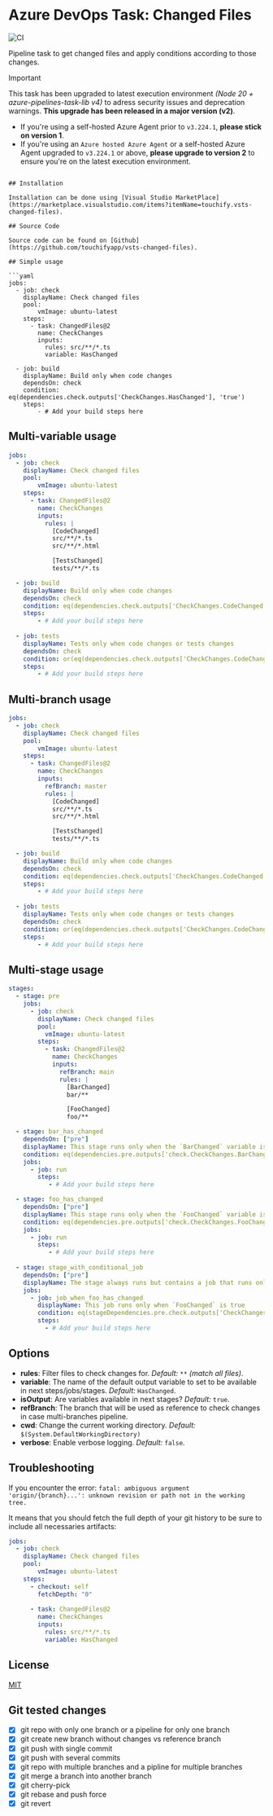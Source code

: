 # Azure DevOps Task: Changed Files

![CI](https://github.com/touchifyapp/vsts-changed-files/workflows/CI/badge.svg?event=push)

Pipeline task to get changed files and apply conditions according to those changes.


> [!IMPORTANT]
> This task has been upgraded to latest execution environment *(Node 20 + azure-pipelines-task-lib v4)* to adress security issues and deprecation warnings. **This upgrade has been released in a major version (v2)**.
> 
> - If you're using a self-hosted Azure Agent prior to `v3.224.1`, **please stick on version 1**.
> - If you're using an `Azure hosted Azure Agent` or a self-hosted Azure Agent upgraded to `v3.224.1` or above, **please upgrade to version 2** to ensure you're on the latest execution environment.
```

## Installation

Installation can be done using [Visual Studio MarketPlace](https://marketplace.visualstudio.com/items?itemName=touchify.vsts-changed-files).

## Source Code

Source code can be found on [Github](https://github.com/touchifyapp/vsts-changed-files).

## Simple usage

```yaml
jobs: 
  - job: check
    displayName: Check changed files
    pool:
        vmImage: ubuntu-latest
    steps:
      - task: ChangedFiles@2
        name: CheckChanges
        inputs:
          rules: src/**/*.ts
          variable: HasChanged

  - job: build
    displayName: Build only when code changes
    dependsOn: check
    condition: eq(dependencies.check.outputs['CheckChanges.HasChanged'], 'true')
    steps:
        - # Add your build steps here
```

## Multi-variable usage

```yaml
jobs: 
  - job: check
    displayName: Check changed files
    pool:
        vmImage: ubuntu-latest
    steps:
      - task: ChangedFiles@2
        name: CheckChanges
        inputs:
          rules: |
            [CodeChanged]
            src/**/*.ts
            src/**/*.html

            [TestsChanged]
            tests/**/*.ts

  - job: build
    displayName: Build only when code changes
    dependsOn: check
    condition: eq(dependencies.check.outputs['CheckChanges.CodeChanged'], 'true')
    steps:
        - # Add your build steps here
        
  - job: tests
    displayName: Tests only when code changes or tests changes
    dependsOn: check
    condition: or(eq(dependencies.check.outputs['CheckChanges.CodeChanged'], 'true'), eq(dependencies.check.outputs['CheckChanges.TestsChanged'], 'true'))
    steps:
        - # Add your build steps here
```

## Multi-branch usage

```yaml
jobs: 
  - job: check
    displayName: Check changed files
    pool:
        vmImage: ubuntu-latest
    steps:
      - task: ChangedFiles@2
        name: CheckChanges
        inputs:
          refBranch: master
          rules: |
            [CodeChanged]
            src/**/*.ts
            src/**/*.html

            [TestsChanged]
            tests/**/*.ts

  - job: build
    displayName: Build only when code changes
    dependsOn: check
    condition: eq(dependencies.check.outputs['CheckChanges.CodeChanged'], 'true')
    steps:
        - # Add your build steps here
        
  - job: tests
    displayName: Tests only when code changes or tests changes
    dependsOn: check
    condition: or(eq(dependencies.check.outputs['CheckChanges.CodeChanged'], 'true'), eq(dependencies.check.outputs['CheckChanges.TestsChanged'], 'true'))
    steps:
        - # Add your build steps here
```

## Multi-stage usage

```yaml
stages:
  - stage: pre
    jobs:
      - job: check
        displayName: Check changed files
        pool:
          vmImage: ubuntu-latest
        steps:
          - task: ChangedFiles@2
            name: CheckChanges
            inputs:
              refBranch: main 
              rules: |
                [BarChanged]
                bar/**

                [FooChanged]
                foo/**

  - stage: bar_has_changed
    dependsOn: ["pre"]
    displayName: This stage runs only when the `BarChanged` variable is true
    condition: eq(dependencies.pre.outputs['check.CheckChanges.BarChanged'], 'true')
    jobs: 
      - job: run
        steps:
           - # Add your build steps here

  - stage: foo_has_changed
    dependsOn: ["pre"]
    displayName: This stage runs only when the `FooChanged` variable is true
    condition: eq(dependencies.pre.outputs['check.CheckChanges.FooChanged'], 'true')
    jobs: 
      - job: run
        steps:
           - # Add your build steps here
           
  - stage: stage_with_conditional_job
    dependsOn: ["pre"]
    displayName: The stage always runs but contains a job that runs only when `FooChanged` is true
    jobs: 
      - job: job_when_foo_has_changed
        displayName: This job runs only when `FooChanged` is true
        condition: eq(stageDependencies.pre.check.outputs['CheckChanges.FooChanged'], 'true')
        steps:
          - # Add your build steps here
```
## Options

* __rules__: Filter files to check changes for.  _Default:_ `**` _(match all files)_.
* __variable__: The name of the default output variable to set to be available in next steps/jobs/stages. _Default:_ `HasChanged`.
* __isOutput__: Are variables available in next stages?  _Default:_ `true`.
* __refBranch__: The branch that will be used as reference to check changes in case multi-branches pipeline.
* __cwd__: Change the current working directory. _Default:_ `$(System.DefaultWorkingDirectory)`
* __verbose__: Enable verbose logging. _Default:_ `false`.

## Troubleshooting

If you encounter the error:
`fatal: ambiguous argument 'origin/{branch}...': unknown revision or path not in the working tree.`

It means that you should fetch the full depth of your git history to be sure to include all necessaries artifacts:

```yaml
jobs: 
  - job: check
    displayName: Check changed files
    pool:
        vmImage: ubuntu-latest
    steps:
      - checkout: self
        fetchDepth: "0"
        
      - task: ChangedFiles@2
        name: CheckChanges
        inputs:
          rules: src/**/*.ts
          variable: HasChanged
```

## License

[MIT](https://raw.githubusercontent.com/touchifyapp/vsts-changed-files/master/LICENSE)

## Git tested changes

* [x] git repo with only one branch or a pipeline for only one branch
* [x] git create new branch without changes vs reference branch
* [x] git push with single commit
* [x] git push with several commits
* [x] git repo with multiple branches and a pipline for multiple branches
* [x] git merge a branch into another branch
* [x] git cherry-pick
* [x] git rebase and push force
* [x] git revert
